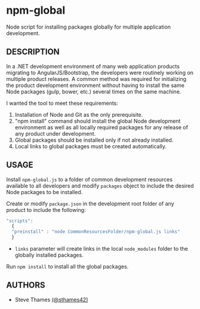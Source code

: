 # npm-global
Node script for installing packages globally for multiple application development.

## DESCRIPTION

In a .NET development environment of many web application products migrating to AngularJS/Bootstrap, the developers were routinely working on multiple product releases. A common method was required for initializing the product development environment without having to install the same Node packages (gulp, bower, etc.) several times on the same machine.

I wanted the tool to meet these requirements:

1. Installation of Node and Git as the only prerequisite.
2. "npm install" command should install the global Node development environment as well as all locally required packages for any release of any product under development.
3. Global packages should be installed only if not already installed.
4. Local links to global packages must be created automatically.

## USAGE

Install ``npm-global.js`` to a folder of common development resources available to all developers and modify ``packages`` object  to include the desired Node packages to be installed.

Create or modify ``package.json`` in the development root folder of any product to include the following:
```javascript
"scripts":
  {
  "preinstall" : "node CommonResourcesFolder/npm-global.js links"
  }
```
- ``links`` parameter will create links in the local ``node_modules`` folder to the globally installed packages.

Run `npm install` to install all the global packages. 



## AUTHORS

* Steve Thames [(@sthames42)](https://github.com/sthames42)
